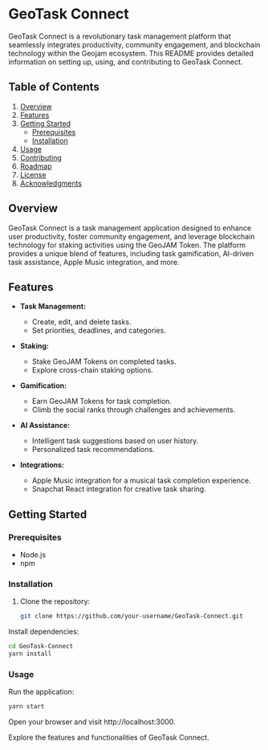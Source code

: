# GeoTask Connect

GeoTask Connect is a revolutionary task management platform that seamlessly integrates productivity, community engagement, and blockchain technology within the Geojam ecosystem. This README provides detailed information on setting up, using, and contributing to GeoTask Connect.

## Table of Contents
1. [Overview](#overview)
2. [Features](#features)
3. [Getting Started](#getting-started)
    - [Prerequisites](#prerequisites)
    - [Installation](#installation)
4. [Usage](#usage)
5. [Contributing](#contributing)
6. [Roadmap](#roadmap)
7. [License](#license)
8. [Acknowledgments](#acknowledgments)

## Overview
GeoTask Connect is a task management application designed to enhance user productivity, foster community engagement, and leverage blockchain technology for staking activities using the GeoJAM Token. The platform provides a unique blend of features, including task gamification, AI-driven task assistance, Apple Music integration, and more.

## Features
- **Task Management:**
  - Create, edit, and delete tasks.
  - Set priorities, deadlines, and categories.

- **Staking:**
  - Stake GeoJAM Tokens on completed tasks.
  - Explore cross-chain staking options.

- **Gamification:**
  - Earn GeoJAM Tokens for task completion.
  - Climb the social ranks through challenges and achievements.

- **AI Assistance:**
  - Intelligent task suggestions based on user history.
  - Personalized task recommendations.

- **Integrations:**
  - Apple Music integration for a musical task completion experience.
  - Snapchat React integration for creative task sharing.

## Getting Started
### Prerequisites
- Node.js
- npm

### Installation
1. Clone the repository:
   ```bash
   git clone https://github.com/your-username/GeoTask-Connect.git
Install dependencies:
```bash
cd GeoTask-Connect
yarn install
```
### Usage

Run the application:

```bash
yarn start
```
Open your browser and visit http://localhost:3000.

Explore the features and functionalities of GeoTask Connect.
